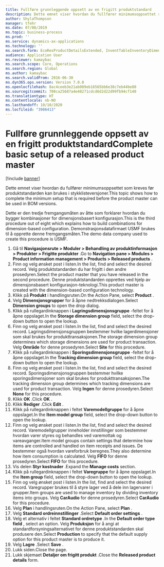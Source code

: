 ```yaml
---
title: Fullføre grunnleggende oppsett av en frigitt produktstandard
description: Dette emnet viser hvordan du fullfører minimumsoppsettet som kreves før produktstandarden kan brukes i stykklisteversjoner.
author: ShylaThompson
manager: tfehr
ms.date: 07/08/2019
ms.topic: business-process
ms.prod: ''
ms.service: dynamics-ax-applications
ms.technology: ''
ms.search.form: EcoResProductDetailsExtended, InventTableInventoryDimensionGroups, InventItemOrderSetup
audience: Application User
ms.reviewer: kamaybac
ms.search.scope: Core, Operations
ms.search.region: Global
ms.author: kamaybac
ms.search.validFrom: 2016-06-30
ms.dyn365.ops.version: Version 7.0.0
ms.openlocfilehash: 8ac4ceeb3e21ab089eb16565bb6e38c7eb44be80
ms.sourcegitcommit: 708ca25687a4e48271cdcd6d2d22d99fb94cf140
ms.translationtype: HT
ms.contentlocale: nb-NO
ms.lasthandoff: 10/10/2020
ms.locfileid: "3986413"
---
```

# <a name="complete-basic-setup-of-a-released-product-master"></a><span data-ttu-id="f5fcc-103">Fullføre grunnleggende oppsett av en frigitt produktstandard</span><span class="sxs-lookup"><span data-stu-id="f5fcc-103">Complete basic setup of a released product master</span></span>

[!include [banner](../../includes/banner.md)]

<span data-ttu-id="f5fcc-104">Dette emnet viser hvordan du fullfører minimumsoppsettet som kreves før produktstandarden kan brukes i stykklisteversjoner.</span><span class="sxs-lookup"><span data-stu-id="f5fcc-104">This topic shows how to complete the minimum setup that is required before the product master can be used in BOM versions.</span></span>

<span data-ttu-id="f5fcc-105">Dette er den tredje fremgangsmåten av åtte som forklarer hvordan du bygger kombinasjoner for dimensjonsbasert konfigurasjon.</span><span class="sxs-lookup"><span data-stu-id="f5fcc-105">This is the third procedure out of eight which explains how to build combinations for dimension-based configuration.</span></span> <span data-ttu-id="f5fcc-106">Demonstrasjonsdatafirmaet USMF brukes til å opprette denne fremgangsmåten.</span><span class="sxs-lookup"><span data-stu-id="f5fcc-106">The demo data company used to create this procedure is USMF.</span></span>

1. <span data-ttu-id="f5fcc-107">Gå til **Navigasjonsrute > Moduler > Behandling av produktinformasjon > Produkter > Frigitte produkter** .</span><span class="sxs-lookup"><span data-stu-id="f5fcc-107">Go to **Navigation pane > Modules > Product information management > Products > Released products** .</span></span>
2. <span data-ttu-id="f5fcc-108">Finn og velg ønsket post i listen.</span><span class="sxs-lookup"><span data-stu-id="f5fcc-108">In the list, find and select the desired record.</span></span> <span data-ttu-id="f5fcc-109">Velg produktstandarden du har frigitt i den andre prosedyren.</span><span class="sxs-lookup"><span data-stu-id="f5fcc-109">Select the product master that you have released in the second procedure.</span></span> <span data-ttu-id="f5fcc-110">Denne produktstandarden opprettes ved hjelp av dimensjonsbasert konfigurasjon-teknologi.</span><span class="sxs-lookup"><span data-stu-id="f5fcc-110">This product master is created with the dimension-based configuration technology.</span></span>  
3. <span data-ttu-id="f5fcc-111">Klikk på **Produkt** i handlingsruten.</span><span class="sxs-lookup"><span data-stu-id="f5fcc-111">On the Action Pane, select **Product** .</span></span>
4. <span data-ttu-id="f5fcc-112">Velg **Dimensjonsgrupper** for å åpne nedtrekksdialogen.</span><span class="sxs-lookup"><span data-stu-id="f5fcc-112">Select **Dimension groups** to open the drop dialog.</span></span>
5. <span data-ttu-id="f5fcc-113">Klikk på rullegardinknappen i **Lagringsdimensjonsgruppe** -feltet for å åpne oppslaget.</span><span class="sxs-lookup"><span data-stu-id="f5fcc-113">In the **Storage dimension group** field, select the drop-down button to open the lookup.</span></span>
6. <span data-ttu-id="f5fcc-114">Finn og velg ønsket post i listen.</span><span class="sxs-lookup"><span data-stu-id="f5fcc-114">In the list, find and select the desired record.</span></span> <span data-ttu-id="f5fcc-115">Lagringsdimensjonsgruppen bestemmer hvilke lagerdimensjoner som skal brukes for produkttransaksjonen.</span><span class="sxs-lookup"><span data-stu-id="f5fcc-115">The storage dimension group determines which storage dimensions are used for product transaction.</span></span> <span data-ttu-id="f5fcc-116">Velg **Område** for denne prosedyren.</span><span class="sxs-lookup"><span data-stu-id="f5fcc-116">Select **Site** for this procedure.</span></span>  
7. <span data-ttu-id="f5fcc-117">Klikk på rullegardinknappen i **Sporingsdimensjonsgruppe** -feltet for å åpne oppslaget.</span><span class="sxs-lookup"><span data-stu-id="f5fcc-117">In the **Tracking dimension group** field, select the drop-down button to open the lookup.</span></span>
8. <span data-ttu-id="f5fcc-118">Finn og velg ønsket post i listen.</span><span class="sxs-lookup"><span data-stu-id="f5fcc-118">In the list, find and select the desired record.</span></span> <span data-ttu-id="f5fcc-119">Sporingsdimensjonsgruppen bestemmer hvilke sporingsdimensjoner som skal brukes for produkttransaksjonen.</span><span class="sxs-lookup"><span data-stu-id="f5fcc-119">The tracking dimension group determines which tracking dimensions are used for product transaction.</span></span> <span data-ttu-id="f5fcc-120">Velg **Ingen** for denne prosedyren.</span><span class="sxs-lookup"><span data-stu-id="f5fcc-120">Select **None** for this procedure.</span></span>  
9. <span data-ttu-id="f5fcc-121">Klikk **OK** .</span><span class="sxs-lookup"><span data-stu-id="f5fcc-121">Click **OK** .</span></span>
10. <span data-ttu-id="f5fcc-122">Klikk **Rediger** .</span><span class="sxs-lookup"><span data-stu-id="f5fcc-122">Click **Edit** .</span></span>
11. <span data-ttu-id="f5fcc-123">Klikk på rullegardinknappen i feltet **Varemodellgruppe** for å åpne oppslaget.</span><span class="sxs-lookup"><span data-stu-id="f5fcc-123">In the **Item model group** field, select the drop-down button to open the lookup.</span></span>
12. <span data-ttu-id="f5fcc-124">Finn og velg ønsket post i listen.</span><span class="sxs-lookup"><span data-stu-id="f5fcc-124">In the list, find and select the desired record.</span></span> <span data-ttu-id="f5fcc-125">Varemodellgrupper inneholder innstillinger som bestemmer hvordan varer styres og behandles ved varemottak og vareavganger.</span><span class="sxs-lookup"><span data-stu-id="f5fcc-125">Item model groups contain settings that determine how items are controlled and handled on item receipts and issues.</span></span> <span data-ttu-id="f5fcc-126">De bestemmer også hvordan vareforbruk beregnes.</span><span class="sxs-lookup"><span data-stu-id="f5fcc-126">They also determine how item consumption is calculated.</span></span> <span data-ttu-id="f5fcc-127">Velg **FIFO** for denne prosedyren.</span><span class="sxs-lookup"><span data-stu-id="f5fcc-127">Select **FIFO** for this procedure.</span></span>  
13. <span data-ttu-id="f5fcc-128">Vis delen **Styr kostnader** .</span><span class="sxs-lookup"><span data-stu-id="f5fcc-128">Expand the **Manage costs** section.</span></span>
14. <span data-ttu-id="f5fcc-129">Klikk på rullegardinknappen i feltet **Varegruppe** for å åpne oppslaget.</span><span class="sxs-lookup"><span data-stu-id="f5fcc-129">In the **Item group** field, select the drop-down button to open the lookup.</span></span>
15. <span data-ttu-id="f5fcc-130">Finn og velg ønsket post i listen.</span><span class="sxs-lookup"><span data-stu-id="f5fcc-130">In the list, find and select the desired record.</span></span> <span data-ttu-id="f5fcc-131">Varegrupper brukes til å styre lager ved å dele inn lagervarer i grupper.</span><span class="sxs-lookup"><span data-stu-id="f5fcc-131">Item groups are used to manage inventory by dividing inventory items into groups.</span></span> <span data-ttu-id="f5fcc-132">Velg **CarAudio** for denne prosedyren.</span><span class="sxs-lookup"><span data-stu-id="f5fcc-132">Select **CarAudio** for this procedure.</span></span>  
16. <span data-ttu-id="f5fcc-133">Velg **Plan** i handlingsruten.</span><span class="sxs-lookup"><span data-stu-id="f5fcc-133">On the Action Pane, select **Plan** .</span></span>
17. <span data-ttu-id="f5fcc-134">Velg **Standard ordreinnstillinger** .</span><span class="sxs-lookup"><span data-stu-id="f5fcc-134">Select **Default order settings** .</span></span>
18. <span data-ttu-id="f5fcc-135">Velg et alternativ i feltet **Standard ordretype** .</span><span class="sxs-lookup"><span data-stu-id="f5fcc-135">In the **Default order type field** , select an option.</span></span> <span data-ttu-id="f5fcc-136">Velg **Produksjon** for å angi at standardforsyningsalternativet for denne produktstandarden skal produsere den.</span><span class="sxs-lookup"><span data-stu-id="f5fcc-136">Select **Production** to specify that the default supply option for this product master is to produce it.</span></span>  
19. <span data-ttu-id="f5fcc-137">Velg **Lagre** .</span><span class="sxs-lookup"><span data-stu-id="f5fcc-137">Select **Save** .</span></span>
20. <span data-ttu-id="f5fcc-138">Lukk siden.</span><span class="sxs-lookup"><span data-stu-id="f5fcc-138">Close the page.</span></span>
21. <span data-ttu-id="f5fcc-139">Lukk skjemaet **Detaljer om frigitt produkt** .</span><span class="sxs-lookup"><span data-stu-id="f5fcc-139">Close the **Released product details** form.</span></span>

